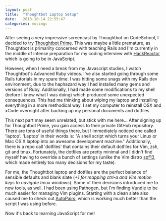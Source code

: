 ```yaml
---
layout: post
title:  "Thoughtbot Laptop Setup"
date:   2013-10-14 22:55:47
categories: musings
---
```


After seeing a very impressive screencast by Thoughtbot on CodeSchool, I decided to try [Thoughtbot Prime](https://learn.thoughtbot.com). This was maybe a little premature, as Thoughtbot is primarilty concerned with teaching Rails and I'm currently in the middle of intense preparation for my coding interview with [HackReactor](http://hackreactor.com) which is going to be in JavaScript.

However, when I need a break from my Javascript studies, I watch Thoughtbot's Advanced Ruby videos. I've also started going through some Rails tutorials in my spare time. I was hitting some snags with my Rails dev environment, due to the haphazard way I had installed many gems and versions of Ruby. Additionally, I had made some modifications to my shell (before I knew what I was doing) which produced some unexpected consequences. This had me thinking about wiping my laptop and installing everything in a more methodical way. I set my computer to reinstall OSX and xCode overnight after backing up my personal documents and dotfiles.

This next part may seem unrelated, but stick with me here... After signing up for Thoughtbot Prime, you gain access to their private GitHub repository. There are tons of useful things there, but I immediately noticed one called 'laptop'. 'Laptop' in their words is: "A shell script which turns your Linux or Mac OS X laptop into an awesome development machine." Additionally, there is a repo call 'dotfiles' that contains their default dotfiles for Vim, zsh, git and tmux. Fortunately, the dotfiles are pretty minimal and I didn't find myself having to override a bunch of settings (unlike the Vim distro [spf13](https://github.com/spf13/spf13-vim), which made entirely too many decisions for my taste).

For me, the Thoughtbot laptop and dotfiles are the perfect balance of sensible defaults and blank slate (*+1 for mapping ctrl-a and Vim motion keys to navigate tmux windows*). Some of their decisions introduced me to new tools, as well. I had been using Pathogen, but I'm finding [Vundle](https://github.com/gmarik/vundle) to be much easier for managing Vim plugins. Starting with a clean slate also caused me to check out [AutoPairs](https://github.com/jiangmiao/auto-pairs), which is working much better than the script I was using before.

Now it's back to learning JavaScript for me!
